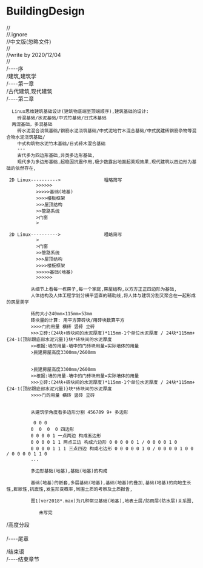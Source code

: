 # BuildingDesign
//                                                              </br>
//.ignore                                                       </br>
//中文版(忽略文件)                                               </br>
//                                                              </br>
//write by 2020/12/04                                           </br>
//                                                              </br>
/----序                                                         </br>
/建筑,建筑学                                                    </br>
/----第一章                                                      </br>
/古代建筑,现代建筑                                               </br>
/----第二章                                                      </br>
  
      Linux思维建筑基础设计(建筑物底端至顶端顺序),建筑基础的设计:
        砖混基础/水泥基础/中式竹基础/日式木基础
      两混基础，多混基础 
        砖水泥混合浇筑基础/钢筋水泥浇筑基础/中式泥地竹木混合基础/中式民建砖钢筋杂物等混合物水泥浇筑基础/
        中式构筑物水泥竹木基础/日式砖木混合基础
        ---
        古代多为四边形基础,异类多边形基础,
        现代多为多边形基础,起稳固抗震作用,极少数露出地面起美观效果,现代建筑以四边形为基础的依然存在,
           
     2D Linux---------->                粗略简写
               >>>>>>
               >>>>>基础(地基)
               >>>>楼板框架
               >>>屋顶结构
               >>管路系统
               >门窗
               >
               
     2D Linux---------->                粗略简写
               >
               >门窗
               >>管路系统
               >>>屋顶结构
               >>>>楼板框架
               >>>>>基础(地基)
               >>>>>>
               
             从细节上看每一栋房子,每一个家庭,房屋结构,以方方正正四边形为基础,
             人体结构及人体工程学划分横平竖直的辅助线,将人体与建筑分割又聚合在一起形成的房屋美学
             
             砖的大小240mm×115mm×53mm 
             砖块量的计算: 用平方算砖块/用砖块数算平方
             >>>>门的用量 横砖 竖砖 立砖 
             >>>立砖:(24块+砖块间的水泥厚度)*115mm-1个单位水泥厚度 / 24块*115mm+{24-1(顶部跟底部水泥冗量)}块*砖块间的水泥厚度
             >>根据:墙的用量-墙中的门砖块用量=实际墙体的用量
             >民建房屋高度3300mm/2600mm 
                               
             
             >民建房屋高度3300mm/2600mm
             >>根据:墙的用量-墙中的门砖块用量=实际墙体的用量
             >>>立砖:(24块+砖块间的水泥厚度)*115mm-1个单位水泥厚度 / 24块*115mm+{24-1(顶部跟底部水泥冗量)}块*砖块间的水泥厚度
             >>>>门的用量 横砖 竖砖 立砖 
                          
               
             从建筑学角度看多边形分割 456789 9+ 多边形
             
              0 0 0
             0  0  0  0 四边形
             0 0 0 0 1 一点两边 构成五边形
             0 0 0 0 1 1 两点三边 构成六边形 0 0 0 0 0 1 / 0 0 0 0 1 0 
             0 0 0 0 1 1 1 三点四边 构成七边形 0 0 0 0 0 1 0 / 0 0 0 0 1 0 0 / 0 0 0 0 1 1 0 
             ...
             
             多边形基础(地基),基础(地基)的构成
             
             基础(地基)的嵌套,多层基础(地基),基础(地基)的叠加,基础(地基)的向地生长性,膨胀性,抗震性,发生形变概率,周围土质的考察及土质报告,
             
             图1(ver2018*.max)为几种常见基础(地基),地表土层/防雨层(防水层)关系图,
             
                未写完  
                
/高度分段                                                         </br>              
/----尾章                                                         </br>






/结束语                                                            </br>
/----结束章节                                                      </br>

